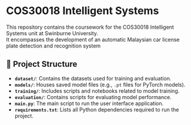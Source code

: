 # COS30018 Intelligent Systems

This repository contains the coursework for the COS30018 Intelligent Systems unit at Swinburne University.  
It encompasses the development of an automatic Malaysian car license plate detection and recognition system

## 📁 Project Structure

- **`dataset/`**: Contains the datasets used for training and evaluation.
- **`models/`**: Houses saved model files (e.g., `.pt` files for PyTorch models).
- **`training/`**: Includes scripts and notebooks related to model training.
- **`evaluation/`**: Contains scripts for evaluating model performance.
- **`main.py`**: The main script to run the user interface application.
- **`requirements.txt`**: Lists all Python dependencies required to run the project.
